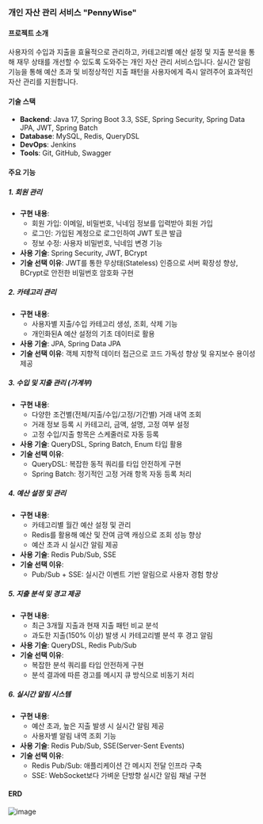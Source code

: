 ### 개인 자산 관리 서비스 "PennyWise"

#### 프로젝트 소개

사용자의 수입과 지출을 효율적으로 관리하고, 카테고리별 예산 설정 및 지출 분석을 통해 재무 상태를 개선할 수 있도록 도와주는 개인 자산 관리 서비스입니다. 실시간 알림 기능을 통해 예산 초과 및 비정상적인 지출 패턴을 사용자에게 즉시 알려주어 효과적인 자산 관리를 지원합니다.

#### 기술 스택

- **Backend**: Java 17, Spring Boot 3.3, SSE, Spring Security, Spring Data JPA, JWT, Spring Batch
- **Database**: MySQL, Redis, QueryDSL
- **DevOps**: Jenkins
- **Tools**: Git, GitHub, Swagger

#### 주요 기능

##### 1. 회원 관리

- **구현 내용**:
    - 회원 가입: 이메일, 비밀번호, 닉네임 정보를 입력받아 회원 가입
    - 로그인: 가입된 계정으로 로그인하여 JWT 토큰 발급
    - 정보 수정: 사용자 비밀번호, 닉네임 변경 기능
- **사용 기술**: Spring Security, JWT, BCrypt
- **기술 선택 이유**: JWT를 통한 무상태(Stateless) 인증으로 서버 확장성 향상, BCrypt로 안전한 비밀번호 암호화 구현

##### 2. 카테고리 관리

- **구현 내용**:
    - 사용자별 지출/수입 카테고리 생성, 조회, 삭제 기능
    - 개인화된A 예산 설정의 기초 데이터로 활용
- **사용 기술**: JPA, Spring Data JPA
- **기술 선택 이유**: 객체 지향적 데이터 접근으로 코드 가독성 향상 및 유지보수 용이성 제공

##### 3. 수입 및 지출 관리 (가계부)

- **구현 내용**:
    - 다양한 조건별(전체/지출/수입/고정/기간별) 거래 내역 조회
    - 거래 정보 등록 시 카테고리, 금액, 설명, 고정 여부 설정
    - 고정 수입/지출 항목은 스케줄러로 자동 등록
- **사용 기술**: QueryDSL, Spring Batch, Enum 타입 활용
- **기술 선택 이유**:
    - QueryDSL: 복잡한 동적 쿼리를 타입 안전하게 구현
    - Spring Batch: 정기적인 고정 거래 항목 자동 등록 처리

##### 4. 예산 설정 및 관리

- **구현 내용**:
    - 카테고리별 월간 예산 설정 및 관리
    - Redis를 활용해 예산 및 잔여 금액 캐싱으로 조회 성능 향상
    - 예산 초과 시 실시간 알림 제공
- **사용 기술**: Redis Pub/Sub, SSE
- **기술 선택 이유**:
    - Pub/Sub + SSE: 실시간 이벤트 기반 알림으로 사용자 경험 향상

##### 5. 지출 분석 및 경고 제공

- **구현 내용**:
    - 최근 3개월 지출과 현재 지출 패턴 비교 분석
    - 과도한 지출(150% 이상) 발생 시 카테고리별 분석 후 경고 알림
- **사용 기술**: QueryDSL, Redis Pub/Sub
- **기술 선택 이유**:
    - 복잡한 분석 쿼리를 타입 안전하게 구현
    - 분석 결과에 따른 경고를 메시지 큐 방식으로 비동기 처리

##### 6. 실시간 알림 시스템

- **구현 내용**:
    - 예산 초과, 높은 지출 발생 시 실시간 알림 제공
    - 사용자별 알림 내역 조회 기능
- **사용 기술**: Redis Pub/Sub, SSE(Server-Sent Events)
- **기술 선택 이유**:
    - Redis Pub/Sub: 애플리케이션 간 메시지 전달 인프라 구축
    - SSE: WebSocket보다 가벼운 단방향 실시간 알림 채널 구현
 

#### ERD
![image](https://github.com/user-attachments/assets/3b374b30-c13f-404c-9eff-767d6e974c05)












